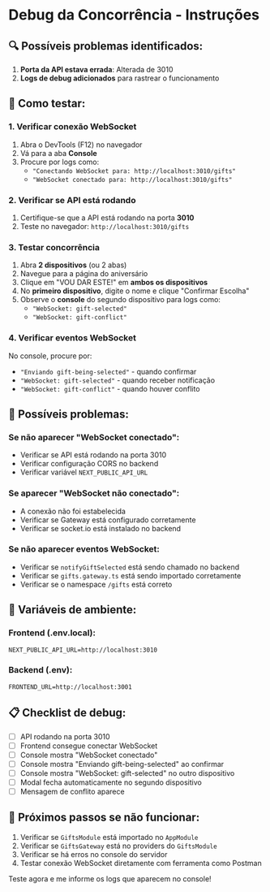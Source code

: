 # Debug da Concorrência - Instruções

## 🔍 Possíveis problemas identificados:

1. **Porta da API estava errada**: Alterada de 3010
2. **Logs de debug adicionados** para rastrear o funcionamento

## 🧪 Como testar:

### 1. **Verificar conexão WebSocket**
1. Abra o DevTools (F12) no navegador
2. Vá para a aba **Console**
3. Procure por logs como:
   - `"Conectando WebSocket para: http://localhost:3010/gifts"`
   - `"WebSocket conectado para: http://localhost:3010/gifts"`

### 2. **Verificar se API está rodando**
1. Certifique-se que a API está rodando na porta **3010**
2. Teste no navegador: `http://localhost:3010/gifts`

### 3. **Testar concorrência**
1. Abra **2 dispositivos** (ou 2 abas)
2. Navegue para a página do aniversário
3. Clique em "VOU DAR ESTE!" em **ambos os dispositivos**
4. No **primeiro dispositivo**, digite o nome e clique "Confirmar Escolha"
5. Observe o **console** do segundo dispositivo para logs como:
   - `"WebSocket: gift-selected"`
   - `"WebSocket: gift-conflict"`

### 4. **Verificar eventos WebSocket**
No console, procure por:
- `"Enviando gift-being-selected"` - quando confirmar
- `"WebSocket: gift-selected"` - quando receber notificação
- `"WebSocket: gift-conflict"` - quando houver conflito

## 🚨 Possíveis problemas:

### **Se não aparecer "WebSocket conectado":**
- Verificar se API está rodando na porta 3010
- Verificar configuração CORS no backend
- Verificar variável `NEXT_PUBLIC_API_URL`

### **Se aparecer "WebSocket não conectado":**
- A conexão não foi estabelecida
- Verificar se Gateway está configurado corretamente
- Verificar se socket.io está instalado no backend

### **Se não aparecer eventos WebSocket:**
- Verificar se `notifyGiftSelected` está sendo chamado no backend
- Verificar se `gifts.gateway.ts` está sendo importado corretamente
- Verificar se o namespace `/gifts` está correto

## 🔧 Variáveis de ambiente:

### Frontend (.env.local):
```
NEXT_PUBLIC_API_URL=http://localhost:3010
```

### Backend (.env):
```
FRONTEND_URL=http://localhost:3001
```

## 📋 Checklist de debug:

- [ ] API rodando na porta 3010
- [ ] Frontend consegue conectar WebSocket
- [ ] Console mostra "WebSocket conectado"
- [ ] Console mostra "Enviando gift-being-selected" ao confirmar
- [ ] Console mostra "WebSocket: gift-selected" no outro dispositivo
- [ ] Modal fecha automaticamente no segundo dispositivo
- [ ] Mensagem de conflito aparece

## 🔄 Próximos passos se não funcionar:

1. Verificar se `GiftsModule` está importado no `AppModule`
2. Verificar se `GiftsGateway` está no providers do `GiftsModule`
3. Verificar se há erros no console do servidor
4. Testar conexão WebSocket diretamente com ferramenta como Postman

Teste agora e me informe os logs que aparecem no console!
